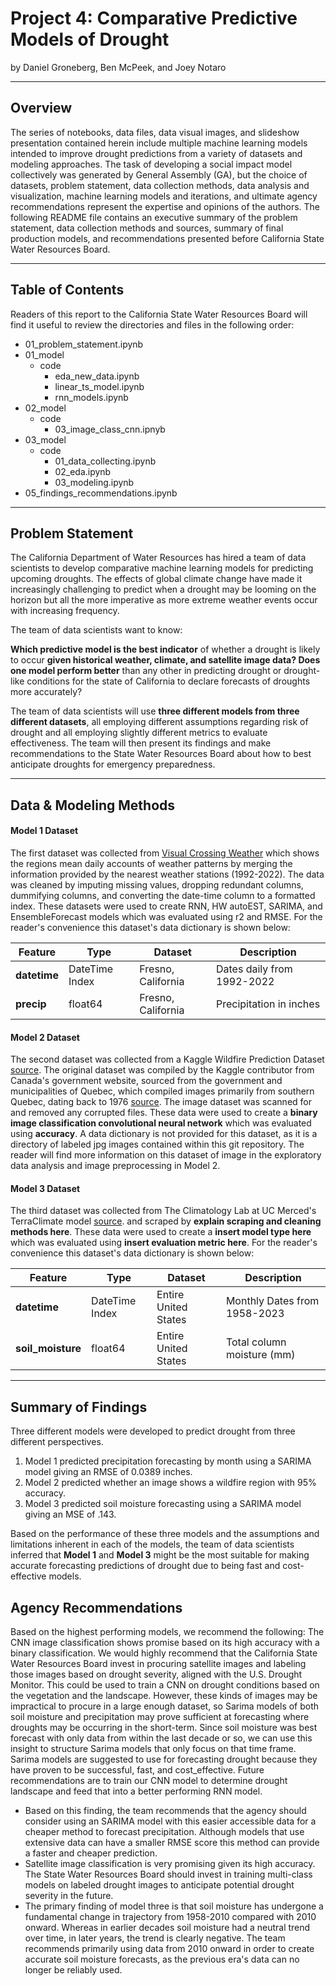 # Project 4: Comparative Predictive Models of Drought

by Daniel Groneberg, Ben McPeek, and Joey Notaro

---

## Overview

The series of notebooks, data files, data visual images, and slideshow presentation contained herein include multiple machine learning models intended to improve drought predictions from a variety of datasets and modeling approaches. The task of developing a social impact model collectively was generated by General Assembly (GA), but the choice of datasets, problem statement, data collection methods, data analysis and visualization, machine learning models and iterations, and ultimate agency recommendations represent the expertise and opinions of the authors. The following README file contains an executive summary of the problem statement, data collection methods and sources, summary of final production models, and recommendations presented before California State Water Resources Board.

---

## Table of Contents

Readers of this report to the California State Water Resources Board will find it useful to review the directories and files in the following order:

- 01_problem_statement.ipynb
- 01_model
    - code 
        - eda_new_data.ipynb
        - linear_ts_model.ipynb
        - rnn_models.ipynb
- 02_model
    - code
        - 03_image_class_cnn.ipnyb
- 03_model
    - code 
        - 01_data_collecting.ipynb
        - 02_eda.ipynb
        - 03_modeling.ipynb
- 05_findings_recommendations.ipynb


---


## Problem Statement

The California Department of Water Resources has hired a team of data scientists to develop comparative machine learning models for predicting upcoming droughts. The effects of global climate change have made it increasingly challenging to predict when a drought may be looming on the horizon but all the more imperative as more extreme weather events occur with increasing frequency.

The team of data scientists want to know:

**Which predictive model is the best indicator** of whether a drought is likely to occur **given historical weather, climate, and satellite image data? Does one model perform better** than any other in predicting drought or drought-like conditions for the state of California to declare forecasts of droughts more accurately?

The team of data scientists will use **three different models from three different datasets**, all employing different assumptions regarding risk of drought and all employing slightly different metrics to evaluate effectiveness. The team will then present its findings and make recommendations to the State Water Resources Board about how to best anticipate droughts for emergency preparedness.

---

## Data & Modeling Methods


#### Model 1 Dataset

The first dataset was collected from [Visual Crossing Weather](https://www.visualcrossing.com/) which shows the regions mean daily accounts of weather patterns by merging the information provided by the nearest weather stations (1992-2022). The data was cleaned by imputing missing values, dropping redundant columns, dummifying columns, and converting the date-time column to a formatted index. These datasets were used to create RNN, HW autoEST, SARIMA, and EnsembleForecast models which was evaluated using r2 and RMSE. For the reader's convenience this dataset's data dictionary is shown below:

|Feature|Type|Dataset|Description|
|---|---|---|---|
|**datetime**|DateTime Index|Fresno, California|Dates daily from 1992-2022|
|**precip**|float64|Fresno, California|Precipitation in inches|



#### Model 2 Dataset

The second dataset was collected from a Kaggle Wildfire Prediction Dataset [source](https://www.kaggle.com/datasets/abdelghaniaaba/wildfire-prediction-dataset?select=train). The original dataset was compiled by the Kaggle contributor from Canada's government website, sourced from the government and municipalities of Quebec, which compiled images primarily from southern Quebec, dating back to 1976 [source](https://open.canada.ca/data/en/dataset/9d8f219c-4df0-4481-926f-8a2a532ca003). The image dataset was scanned for and removed any corrupted files. These data were used to create a **binary image classification convolutional neural network** which was evaluated using **accuracy**. A data dictionary is not provided for this dataset, as it is a directory of labeled jpg images contained within this git repository. The reader will find more information on this dataset of image in the exploratory data analysis and image preprocessing in Model 2.


#### Model 3 Dataset

The third dataset was collected from The Climatology Lab at UC Merced's TerraClimate model  [source](https://www.climatologylab.org/). and scraped by **explain scraping and cleaning methods here**. These data were used to create a **insert model type here** which was evaluated using **insert evaluation metric here**. For the reader's convenience this dataset's data dictionary is shown below:

|Feature|Type|Dataset|Description|
|---|---|---|---|
**datetime**|DateTime Index|Entire United States|Monthly Dates from 1958-2023|
|**soil_moisture**|float64|Entire United States|Total column moisture (mm)|
---

## Summary of Findings

Three different models were developed to predict drought from three different perspectives.

1. Model 1 predicted precipitation forecasting by month using a SARIMA model giving an RMSE of 0.0389 inches.
2. Model 2 predicted whether an image shows a wildfire region with 95% accuracy.
3. Model 3 predicted soil moisture forecasting using a SARIMA model giving an MSE of .143.

Based on the performance of these three models and the assumptions and limitations inherent in each of the models, the team of data scientists inferred that **Model 1** and **Model 3** might be the most suitable for making accurate forecasting predictions of drought due to being fast and cost-effective models. 

## Agency Recommendations

Based on the highest performing models, we recommend the following: The CNN image classification shows promise based on its high accuracy with a binary classification. We would highly recommend that the California State Water Resources Board invest in procuring satellite images and labeling those images based on drought severity, aligned with the U.S. Drought Monitor. This could be used to train a CNN on drought conditions based on the vegetation and the landscape. However, these kinds of images may be impractical to procure in a large enough dataset, so Sarima models of both soil moisture and precipitation may prove sufficient at forecasting where droughts may be occurring in the short-term. Since soil moisture was best forecast with only data from within the last decade or so, we can use this insight to structure Sarima models that only focus on that time frame. Sarima models are suggested to use for forecasting drought because they have proven to be successful, fast, and cost_effective. Future recommendations are to train our CNN model to determine drought landscape and feed that into a better performing RNN model.

* Based on this finding, the team recommends that the agency should consider using an SARIMA model with this easier accessible data for a cheaper method to forecast precipitation. Although models that use extensive data can have a smaller RMSE score this method can provide a faster and cheaper prediction.
* Satellite image classification is very promising given its high accuracy. The State Water Resources Board should invest in training multi-class models on labeled drought images to anticipate potential drought severity in the future.
* The primary finding of model three is that soil moisture has undergone a fundamental change in trajectory from 1958-2010 compared with 2010 onward. Whereas in earlier decades soil moisture had a neutral trend over time, in later years, the trend is clearly negative. The team recommends primarily using data from 2010 onward in order to create accurate soil moisture forecasts, as the previous era's data can no longer be reliably used.

